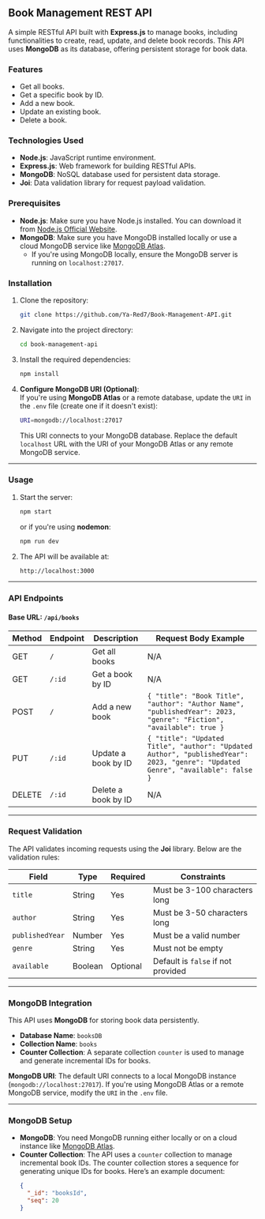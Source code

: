 ## **Book Management REST API**

A simple RESTful API built with **Express.js** to manage books, including functionalities to create, read, update, and delete book records. This API uses **MongoDB** as its database, offering persistent storage for book data.

### **Features**
- Get all books.
- Get a specific book by ID.
- Add a new book.
- Update an existing book.
- Delete a book.

### **Technologies Used**
- **Node.js**: JavaScript runtime environment.
- **Express.js**: Web framework for building RESTful APIs.
- **MongoDB**: NoSQL database used for persistent data storage.
- **Joi**: Data validation library for request payload validation.

### **Prerequisites**
- **Node.js**: Make sure you have Node.js installed. You can download it from [Node.js Official Website](https://nodejs.org/).
- **MongoDB**: Make sure you have MongoDB installed locally or use a cloud MongoDB service like [MongoDB Atlas](https://www.mongodb.com/cloud/atlas).
  - If you're using MongoDB locally, ensure the MongoDB server is running on `localhost:27017`.
  
### **Installation**

1. Clone the repository:
   ```bash
   git clone https://github.com/Ya-Red7/Book-Management-API.git
   ```
2. Navigate into the project directory:
   ```bash
   cd book-management-api
   ```
3. Install the required dependencies:
   ```bash
   npm install
   ```

4. **Configure MongoDB URI (Optional)**:  
   If you're using **MongoDB Atlas** or a remote database, update the `URI` in the `.env` file (create one if it doesn't exist):
   ```bash
   URI=mongodb://localhost:27017
   ```
   This URI connects to your MongoDB database. Replace the default `localhost` URL with the URI of your MongoDB Atlas or any remote MongoDB service.

---

### **Usage**

1. Start the server:
   ```bash
   npm start
   ```
   or if you're using **nodemon**:
   ```bash
   npm run dev
   ```

2. The API will be available at:
   ```bash
   http://localhost:3000
   ```

---

### **API Endpoints**

#### **Base URL**: `/api/books`

| Method | Endpoint           | Description                   | Request Body Example                                                                                                   |
|--------|--------------------|-------------------------------|-----------------------------------------------------------------------------------------------------------------------|
| GET    | `/`                | Get all books                | N/A                                                                                                                   |
| GET    | `/:id`             | Get a book by ID             | N/A                                                                                                                   |
| POST   | `/`                | Add a new book               | `{ "title": "Book Title", "author": "Author Name", "publishedYear": 2023, "genre": "Fiction", "available": true }`    |
| PUT    | `/:id`             | Update a book by ID          | `{ "title": "Updated Title", "author": "Updated Author", "publishedYear": 2023, "genre": "Updated Genre", "available": false }` |
| DELETE | `/:id`             | Delete a book by ID          | N/A                                                                                                                   |

---

### **Request Validation**
The API validates incoming requests using the **Joi** library. Below are the validation rules:

| Field           | Type    | Required | Constraints                              |
|------------------|---------|----------|------------------------------------------|
| `title`         | String  | Yes      | Must be 3-100 characters long            |
| `author`        | String  | Yes      | Must be 3-50 characters long             |
| `publishedYear` | Number  | Yes      | Must be a valid number                   |
| `genre`         | String  | Yes      | Must not be empty                        |
| `available`     | Boolean | Optional | Default is `false` if not provided       |

---

### **MongoDB Integration**

This API uses **MongoDB** for storing book data persistently.

- **Database Name**: `booksDB`
- **Collection Name**: `books`
- **Counter Collection**: A separate collection `counter` is used to manage and generate incremental IDs for books.

**MongoDB URI**: The default URI connects to a local MongoDB instance (`mongodb://localhost:27017`). If you're using MongoDB Atlas or a remote MongoDB service, modify the `URI` in the `.env` file.

---

### **MongoDB Setup**

- **MongoDB**: You need MongoDB running either locally or on a cloud instance like [MongoDB Atlas](https://www.mongodb.com/cloud/atlas). 
- **Counter Collection**: The API uses a `counter` collection to manage incremental book IDs. The counter collection stores a sequence for generating unique IDs for books. Here’s an example document:
  ```json
  {
    "_id": "booksId",
    "seq": 20
  }
  ```
